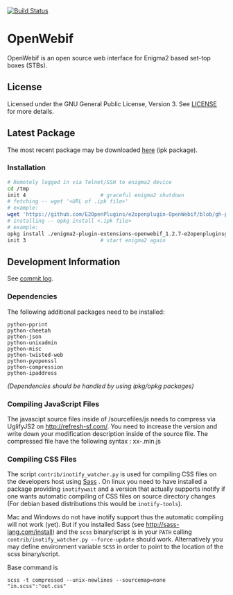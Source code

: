 [![Build Status](https://travis-ci.org/doubleO8/e2openplugin-OpenWebif.svg?branch=master)](https://travis-ci.org/doubleO8/e2openplugin-OpenWebif)

# OpenWebif
OpenWebif is an open source web interface for Enigma2 based set-top boxes (STBs).

## License
Licensed under the GNU General Public License, Version 3. See [LICENSE](https://github.com/E2OpenPlugins/e2openplugin-OpenWebif/blob/master/LICENSE.txt) for more details.

## Latest Package

The most recent package may be downloaded [here](https://github.com/E2OpenPlugins/e2openplugin-OpenWebif/tree/gh-pages) (ipk package).

### Installation

```bash
# Remotely logged in via Telnet/SSH to enigma2 device
cd /tmp
init 4                        # graceful enigma2 shutdown
# fetching -- wget '<URL of .ipk file>'
# example:
wget 'https://github.com/E2OpenPlugins/e2openplugin-OpenWebif/blob/gh-pages/enigma2-plugin-extensions-openwebif_1.2.7-e2openpluginsgit20171014_all.ipk'
# installing -- opkg install <.ipk file>
# example:
opkg install ./enigma2-plugin-extensions-openwebif_1.2.7-e2openpluginsgit20171014_all.ipk
init 3                        # start enigma2 again
```

## Development Information

See  [commit log](https://github.com/doubleO8/e2openplugin-OpenWebif/commits/master).

### Dependencies
The following additional packages need to be installed:

    python-pprint
    python-cheetah
    python-json
    python-unixadmin
    python-misc
    python-twisted-web
    python-pyopenssl
    python-compression
    python-ipaddress

_(Dependencies should be handled by using ipkg/opkg packages)_

### Compiling JavaScript Files

The javascipt source files inside of /sourcefiles/js needs to compress via UglifyJS2 on http://refresh-sf.com/.
You need to increase the version and write down your modification description inside of the source file.
The compressed file have the following syntax : xx-<version>.min.js

### Compiling CSS Files

The script `contrib/inotify_watcher.py` is used for compiling CSS files on
the developers host using [Sass](http://sass-lang.com/) . On linux you need to
have installed a package providing  `inotifywait` and a version that actually
supports inotify if one wants automatic compiling of CSS files on source
directory changes (For debian based distributions this would be `inotify-tools`).

Mac and Windows do not have inotify support thus the automatic compiling will
not work (yet). But if you installed Sass (see http://sass-lang.com/install) and
the `scss` binary/script is in your `PATH` calling
`contrib/inotify_watcher.py --force-update` should work.
Alternatively you may define environment variable `SCSS` in order to point to
the location of the scss binary/script.

Base command is

    scss -t compressed --unix-newlines --sourcemap=none "in.scss":"out.css"
